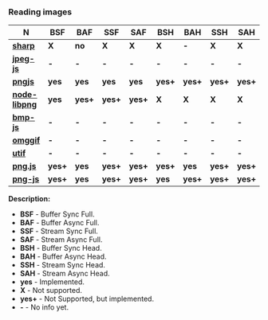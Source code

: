 ### Reading images

| **N** | **BSF** | **BAF** | **SSF** | **SAF** | **BSH** | **BAH** | **SSH** | **SAH** |
| --- | --- | --- | --- | --- | --- | --- | --- | --- |
| [**sharp**](https://github.com/lovell/sharp) | **X** | **no** | **X** | **X** | **X** | **-** | **X** | **X** |
| [**jpeg-js**](https://github.com/eugeneware/jpeg-js) | **-** | **-** | **-** | **-** | **-** | **-** | **-** | **-** |
| [**pngjs**](https://github.com/lukeapage/pngjs) | **yes** | **yes** | **yes** | **yes** | **yes+** | **yes+** | **yes+** | **yes+** |
| [**node-libpng**](https://github.com/Prior99/node-libpng) | **yes** | **yes+** | **yes+** | **yes+** | **X** | **X** | **X** | **X** |
| [**bmp-js**](https://github.com/shaozilee/bmp-js) | **-** | **-** | **-** | **-** | **-** | **-** | **-** | **-** |
| [**omggif**](https://github.com/deanm/omggif) | **-** | **-** | **-** | **-** | **-** | **-** | **-** | **-** |
| [**utif**](https://github.com/photopea/UTIF.js) | **-** | **-** | **-** | **-** | **-** | **-** | **-** | **-** |
| [**png.js**](https://github.com/arian/pngjs) | **yes+** | **yes** | **yes+** | **yes+** | **yes+** | **yes** | **yes+** | **yes+** |
| [**png-js**](https://github.com/foliojs/png.js) | **yes+** | **yes** | **yes+** | **yes+** | **yes** | **yes+** | **yes+** | **yes+** |

**Description:**
* **BSF** - Buffer Sync Full.
* **BAF** - Buffer Async Full.
* **SSF** - Stream Sync Full.
* **SAF** - Stream Async Full.
* **BSH** - Buffer Sync Head.
* **BAH** - Buffer Async Head.
* **SSH** - Stream Sync Head.
* **SAH** - Stream Async Head.
* **yes** - Implemented.
* **X** - Not supported.
* **yes+** - Not Supported, but implemented.
* **-** - No info yet.